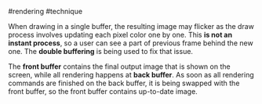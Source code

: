 #rendering #technique

When drawing in a single buffer, the resulting image may flicker as the draw process involves updating each pixel color one by one. This **is not an instant process**, so a user can see a part of previous frame behind the new one. The **double buffering** is being used to fix that issue.

The **front buffer** contains the final output image that is shown on the screen, while all rendering happens at **back buffer**. As soon as all rendering commands are finished on the back buffer, it is being swapped with the front buffer, so the front buffer contains up-to-date image.